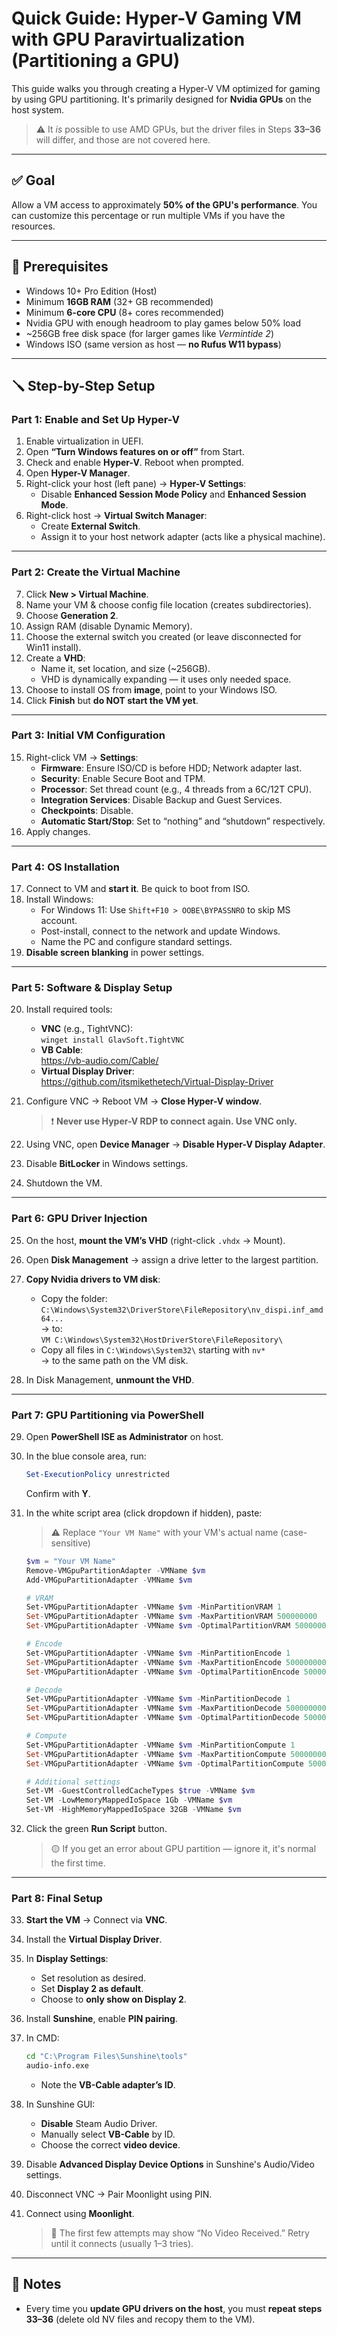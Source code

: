 # Quick Guide: Hyper-V Gaming VM with GPU Paravirtualization (Partitioning a GPU)

This guide walks you through creating a Hyper-V VM optimized for gaming by using GPU partitioning. It's primarily designed for **Nvidia GPUs** on the host system.

> ⚠️ It *is* possible to use AMD GPUs, but the driver files in Steps **33–36** will differ, and those are not covered here.

---

## ✅ Goal
Allow a VM access to approximately **50% of the GPU's performance**. You can customize this percentage or run multiple VMs if you have the resources.

---

## 🔧 Prerequisites

- Windows 10+ Pro Edition (Host)
- Minimum **16GB RAM** (32+ GB recommended)
- Minimum **6-core CPU** (8+ cores recommended)
- Nvidia GPU with enough headroom to play games below 50% load
- ~256GB free disk space (for larger games like *Vermintide 2*)
- Windows ISO (same version as host — **no Rufus W11 bypass**)

---

## 🪛 Step-by-Step Setup

### Part 1: Enable and Set Up Hyper-V

1. Enable virtualization in UEFI.
2. Open **“Turn Windows features on or off”** from Start.
3. Check and enable **Hyper-V**. Reboot when prompted.
4. Open **Hyper-V Manager**.
5. Right-click your host (left pane) → **Hyper-V Settings**:
   - Disable **Enhanced Session Mode Policy** and **Enhanced Session Mode**.
6. Right-click host → **Virtual Switch Manager**:
   - Create **External Switch**.
   - Assign it to your host network adapter (acts like a physical machine).

---

### Part 2: Create the Virtual Machine

7. Click **New > Virtual Machine**.
8. Name your VM & choose config file location (creates subdirectories).
9. Choose **Generation 2**.
10. Assign RAM (disable Dynamic Memory).
11. Choose the external switch you created (or leave disconnected for Win11 install).
12. Create a **VHD**:
    - Name it, set location, and size (~256GB).
    - VHD is dynamically expanding — it uses only needed space.
13. Choose to install OS from **image**, point to your Windows ISO.
14. Click **Finish** but **do NOT start the VM yet**.

---

### Part 3: Initial VM Configuration

15. Right-click VM → **Settings**:
    - **Firmware**: Ensure ISO/CD is before HDD; Network adapter last.
    - **Security**: Enable Secure Boot and TPM.
    - **Processor**: Set thread count (e.g., 4 threads from a 6C/12T CPU).
    - **Integration Services**: Disable Backup and Guest Services.
    - **Checkpoints**: Disable.
    - **Automatic Start/Stop**: Set to “nothing” and “shutdown” respectively.
16. Apply changes.

---

### Part 4: OS Installation

17. Connect to VM and **start it**. Be quick to boot from ISO.
18. Install Windows:
    - For Windows 11: Use `Shift+F10 > OOBE\BYPASSNRO` to skip MS account.
    - Post-install, connect to the network and update Windows.
    - Name the PC and configure standard settings.
19. **Disable screen blanking** in power settings.

---

### Part 5: Software & Display Setup

20. Install required tools:
    - **VNC** (e.g., TightVNC):  
      `winget install GlavSoft.TightVNC`
    - **VB Cable**:  
      https://vb-audio.com/Cable/
    - **Virtual Display Driver**:  
      https://github.com/itsmikethetech/Virtual-Display-Driver

21. Configure VNC → Reboot VM → **Close Hyper-V window**.  
    > ❗ **Never use Hyper-V RDP to connect again. Use VNC only.**

22. Using VNC, open **Device Manager** → **Disable Hyper-V Display Adapter**.
23. Disable **BitLocker** in Windows settings.
24. Shutdown the VM.

---

### Part 6: GPU Driver Injection

25. On the host, **mount the VM’s VHD** (right-click `.vhdx` → Mount).
26. Open **Disk Management** → assign a drive letter to the largest partition.
27. **Copy Nvidia drivers to VM disk**:
    - Copy the folder:  
      `C:\Windows\System32\DriverStore\FileRepository\nv_dispi.inf_amd64...`  
      → to:  
      `VM C:\Windows\System32\HostDriverStore\FileRepository\`
    - Copy all files in `C:\Windows\System32\` starting with `nv*`  
      → to the same path on the VM disk.

28. In Disk Management, **unmount the VHD**.

---

### Part 7: GPU Partitioning via PowerShell

29. Open **PowerShell ISE as Administrator** on host.
30. In the blue console area, run:
    ```powershell
    Set-ExecutionPolicy unrestricted
    ```
    Confirm with **Y**.

31. In the white script area (click dropdown if hidden), paste:

    > ⚠️ Replace `"Your VM Name"` with your VM's actual name (case-sensitive)

    ```powershell
    $vm = "Your VM Name"
    Remove-VMGpuPartitionAdapter -VMName $vm
    Add-VMGpuPartitionAdapter -VMName $vm

    # VRAM
    Set-VMGpuPartitionAdapter -VMName $vm -MinPartitionVRAM 1
    Set-VMGpuPartitionAdapter -VMName $vm -MaxPartitionVRAM 500000000
    Set-VMGpuPartitionAdapter -VMName $vm -OptimalPartitionVRAM 500000000

    # Encode
    Set-VMGpuPartitionAdapter -VMName $vm -MinPartitionEncode 1
    Set-VMGpuPartitionAdapter -VMName $vm -MaxPartitionEncode 500000000
    Set-VMGpuPartitionAdapter -VMName $vm -OptimalPartitionEncode 500000000

    # Decode
    Set-VMGpuPartitionAdapter -VMName $vm -MinPartitionDecode 1
    Set-VMGpuPartitionAdapter -VMName $vm -MaxPartitionDecode 500000000
    Set-VMGpuPartitionAdapter -VMName $vm -OptimalPartitionDecode 500000000

    # Compute
    Set-VMGpuPartitionAdapter -VMName $vm -MinPartitionCompute 1
    Set-VMGpuPartitionAdapter -VMName $vm -MaxPartitionCompute 500000000
    Set-VMGpuPartitionAdapter -VMName $vm -OptimalPartitionCompute 500000000

    # Additional settings
    Set-VM -GuestControlledCacheTypes $true -VMName $vm
    Set-VM -LowMemoryMappedIoSpace 1Gb -VMName $vm
    Set-VM -HighMemoryMappedIoSpace 32GB -VMName $vm
    ```

32. Click the green **Run Script** button.  
    > 🟡 If you get an error about GPU partition — ignore it, it's normal the first time.

---

### Part 8: Final Setup

33. **Start the VM** → Connect via **VNC**.
34. Install the **Virtual Display Driver**.
35. In **Display Settings**:
    - Set resolution as desired.
    - Set **Display 2 as default**.
    - Choose to **only show on Display 2**.
36. Install **Sunshine**, enable **PIN pairing**.
37. In CMD:
    ```cmd
    cd "C:\Program Files\Sunshine\tools"
    audio-info.exe
    ```
    - Note the **VB-Cable adapter’s ID**.

38. In Sunshine GUI:
    - **Disable** Steam Audio Driver.
    - Manually select **VB-Cable** by ID.
    - Choose the correct **video device**.

39. Disable **Advanced Display Device Options** in Sunshine's Audio/Video settings.
40. Disconnect VNC → Pair Moonlight using PIN.
41. Connect using **Moonlight**.
    > 🔄 The first few attempts may show “No Video Received.” Retry until it connects (usually 1–3 tries).

---

## 📝 Notes

- Every time you **update GPU drivers on the host**, you must **repeat steps 33–36** (delete old NV files and recopy them to the VM).

